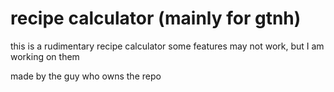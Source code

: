 # recipe calculator (mainly for gtnh)
this is a rudimentary recipe calculator
some features may not work, but I am working on them

made by the guy who owns the repo
